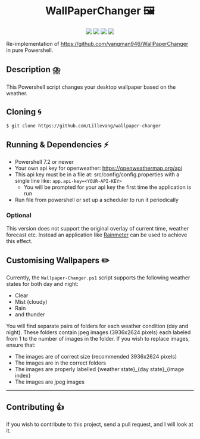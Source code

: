 <h1 align="center">
    WallPaperChanger 🖼️
</h1>




<p align="center">
    <img src="https://img.shields.io/badge/os-windows-blue.svg"> 
    <img src="https://img.shields.io/github/stars/Lillevang/wallpaper-changer?color=ccf">
    <img src="https://img.shields.io/badge/license-MIT-dfd.svg">
    <img src="https://img.shields.io/github/contributors/Lillevang/wallpaper-changer?color=9ea">
   
</p>

Re-implementation of https://github.com/yangman946/WallPaperChanger in pure Powershell.

## Description ⛈️

This Powershell script changes your desktop wallpaper based on the weather.



## Cloning 🌀

`$ git clone https://github.com/Lillevang/wallpaper-changer`



## Running & Dependencies ⚡

- Powershell 7.2 or newer
- Your own api key for openweather: https://openweathermap.org/api
- This api key must be in a file at: src/config/config.properties with a single line like: `app.api-key=<YOUR-API-KEY>`
  - You will be prompted for your api key the first time the application is run
- Run file from powershell or set up a scheduler to run it periodically

### Optional
This version does not support the original overlay of current time, weather forecast etc. Instead an application like [Rainmeter](https://www.rainmeter.net/) can be used to achieve this effect.

## Customising Wallpapers ✏️

Currently, the `Wallpaper-Changer.ps1` script supports the following weather states for both day and night:
<ul>
  <li>Clear </li>
  <li>Mist (cloudy)</li>
  <li>Rain </li>
  <li>and thunder </li>
</ul>

You will find separate pairs of folders for each weather condition (day and night). 
These folders contain jpeg images (3936x2624 pixels) each labeled from 1 to the number of images in the folder. 
If you wish to replace images, ensure that:


<ul>
  <li>The images are of correct size (recommended 3936x2624 pixels)</li>
  <li>The images are in the correct folders</li>
  <li>The images are properly labelled {weather state}_{day state}_{image index} </li>
  <li>The images are jpeg images </li>
</ul>

---

## Contributing 👍

If you wish to contribute to this project, send a pull request, and I will look at it. 
